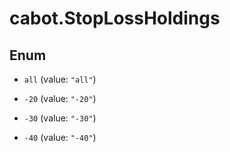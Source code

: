 # cabot.StopLossHoldings

## Enum


* `all` (value: `"all"`)

* `-20` (value: `"-20"`)

* `-30` (value: `"-30"`)

* `-40` (value: `"-40"`)


